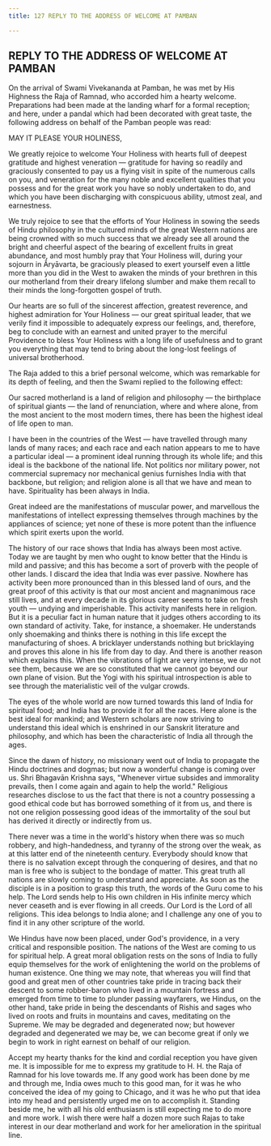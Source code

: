 ```yaml
---
title: 127 REPLY TO THE ADDRESS OF WELCOME AT PAMBAN

---
```

  

## REPLY TO THE ADDRESS OF WELCOME AT PAMBAN

On the arrival of Swami Vivekananda at Pamban, he was met by His
Highness the Raja of Ramnad, who accorded him a hearty welcome.
Preparations had been made at the landing wharf for a formal reception;
and here, under a pandal which had been decorated with great taste, the
following address on behalf of the Pamban people was read:

MAY IT PLEASE YOUR HOLINESS,

We greatly rejoice to welcome Your Holiness with hearts full of deepest
gratitude and highest veneration — gratitude for having so readily and
graciously consented to pay us a flying visit in spite of the numerous
calls on you, and veneration for the many noble and excellent qualities
that you possess and for the great work you have so nobly undertaken to
do, and which you have been discharging with conspicuous ability, utmost
zeal, and earnestness.

We truly rejoice to see that the efforts of Your Holiness in sowing the
seeds of Hindu philosophy in the cultured minds of the great Western
nations are being crowned with so much success that we already see all
around the bright and cheerful aspect of the bearing of excellent fruits
in great abundance, and most humbly pray that Your Holiness will, during
your sojourn in Âryāvarta, be graciously pleased to exert yourself even
a little more than you did in the West to awaken the minds of your
brethren in this our motherland from their dreary lifelong slumber and
make them recall to their minds the long-forgotten gospel of truth.

Our hearts are so full of the sincerest affection, greatest reverence,
and highest admiration for Your Holiness — our great spiritual leader,
that we verily find it impossible to adequately express our feelings,
and, therefore, beg to conclude with an earnest and united prayer to the
merciful Providence to bless Your Holiness with a long life of
usefulness and to grant you everything that may tend to bring about the
long-lost feelings of universal brotherhood.

The Raja added to this a brief personal welcome, which was remarkable
for its depth of feeling, and then the Swami replied to the following
effect:

Our sacred motherland is a land of religion and philosophy — the
birthplace of spiritual giants — the land of renunciation, where and
where alone, from the most ancient to the most modern times, there has
been the highest ideal of life open to man.

I have been in the countries of the West — have travelled through many
lands of many races; and each race and each nation appears to me to have
a particular ideal — a prominent ideal running through its whole life;
and this ideal is the backbone of the national life. Not politics nor
military power, not commercial supremacy nor mechanical genius furnishes
India with that backbone, but religion; and religion alone is all that
we have and mean to have. Spirituality has been always in India.

Great indeed are the manifestations of muscular power, and marvellous
the manifestations of intellect expressing themselves through machines
by the appliances of science; yet none of these is more potent than the
influence which spirit exerts upon the world.

The history of our race shows that India has always been most active.
Today we are taught by men who ought to know better that the Hindu is
mild and passive; and this has become a sort of proverb with the people
of other lands. I discard the idea that India was ever passive. Nowhere
has activity been more pronounced than in this blessed land of ours, and
the great proof of this activity is that our most ancient and
magnanimous race still lives, and at every decade in its glorious career
seems to take on fresh youth — undying and imperishable. This activity
manifests here in religion. But it is a peculiar fact in human nature
that it judges others according to its own standard of activity. Take,
for instance, a shoemaker. He understands only shoemaking and thinks
there is nothing in this life except the manufacturing of shoes. A
bricklayer understands nothing but bricklaying and proves this alone in
his life from day to day. And there is another reason which explains
this. When the vibrations of light are very intense, we do not see them,
because we are so constituted that we cannot go beyond our own plane of
vision. But the Yogi with his spiritual introspection is able to see
through the materialistic veil of the vulgar crowds.

The eyes of the whole world are now turned towards this land of India
for spiritual food; and India has to provide it for all the races. Here
alone is the best ideal for mankind; and Western scholars are now
striving to understand this ideal which is enshrined in our Sanskrit
literature and philosophy, and which has been the characteristic of
India all through the ages.

Since the dawn of history, no missionary went out of India to propagate
the Hindu doctrines and dogmas; but now a wonderful change is coming
over us. Shri Bhagavān Krishna says, "Whenever virtue subsides and
immorality prevails, then I come again and again to help the world."
Religious researches disclose to us the fact that there is not a country
possessing a good ethical code but has borrowed something of it from us,
and there is not one religion possessing good ideas of the immortality
of the soul but has derived it directly or indirectly from us.

There never was a time in the world's history when there was so much
robbery, and high-handedness, and tyranny of the strong over the weak,
as at this latter end of the nineteenth century. Everybody should know
that there is no salvation except through the conquering of desires, and
that no man is free who is subject to the bondage of matter. This great
truth all nations are slowly coming to understand and appreciate. As
soon as the disciple is in a position to grasp this truth, the words of
the Guru come to his help. The Lord sends help to His own children in
His infinite mercy which never ceaseth and is ever flowing in all
creeds. Our Lord is the Lord of all religions. This idea belongs to
India alone; and I challenge any one of you to find it in any other
scripture of the world.

We Hindus have now been placed, under God's providence, in a very
critical and responsible position. The nations of the West are coming to
us for spiritual help. A great moral obligation rests on the sons of
India to fully equip themselves for the work of enlightening the world
on the problems of human existence. One thing we may note, that whereas
you will find that good and great men of other countries take pride in
tracing back their descent to some robber-baron who lived in a mountain
fortress and emerged from time to time to plunder passing wayfarers, we
Hindus, on the other hand, take pride in being the descendants of Rishis
and sages who lived on roots and fruits in mountains and caves,
meditating on the Supreme. We may be degraded and degenerated now; but
however degraded and degenerated we may be, we can become great if only
we begin to work in right earnest on behalf of our religion.

Accept my hearty thanks for the kind and cordial reception you have
given me. It is impossible for me to express my gratitude to H. H. the
Raja of Ramnad for his love towards me. If any good work has been done
by me and through me, India owes much to this good man, for it was he
who conceived the idea of my going to Chicago, and it was he who put
that idea into my head and persistently urged me on to accomplish it.
Standing beside me, he with all his old enthusiasm is still expecting me
to do more and more work. I wish there were half a dozen more such Rajas
to take interest in our dear motherland and work for her amelioration in
the spiritual line.